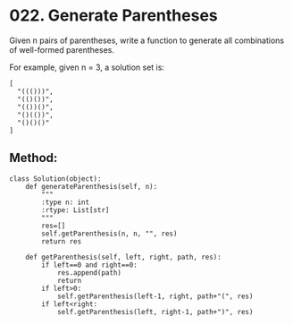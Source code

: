# 022. Generate Parentheses

Given n pairs of parentheses, write a function to generate all combinations of well-formed parentheses.

For example, given n = 3, a solution set is:

    [
      "((()))",
      "(()())",
      "(())()",
      "()(())",
      "()()()"
    ]
    
## Method:

    class Solution(object):
        def generateParenthesis(self, n):
            """
            :type n: int
            :rtype: List[str]
            """
            res=[]
            self.getParenthesis(n, n, "", res)
            return res
            
        def getParenthesis(self, left, right, path, res):
            if left==0 and right==0:
                res.append(path)
                return
            if left>0:
                self.getParenthesis(left-1, right, path+"(", res)
            if left<right:
                self.getParenthesis(left, right-1, path+")", res)